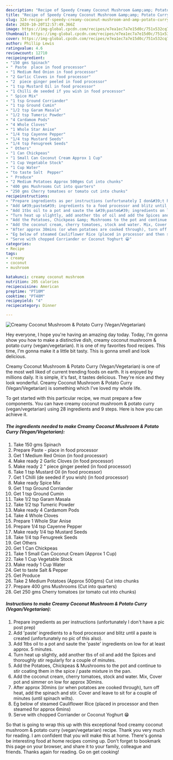 ```yaml
---
description: "Recipe of Speedy Creamy Coconut Mushroom &amp;amp; Potato Curry (Vegan/Vegetarian)"
title: "Recipe of Speedy Creamy Coconut Mushroom &amp;amp; Potato Curry (Vegan/Vegetarian)"
slug: 324-recipe-of-speedy-creamy-coconut-mushroom-and-amp-potato-curry-vegan-vegetarian
date: 2020-10-20T12:57:49.366Z
image: https://img-global.cpcdn.com/recipes/e7ea1ec7a7e15d0c/751x532cq70/creamy-coconut-mushroom-potato-curry-veganvegetarian-recipe-main-photo.jpg
thumbnail: https://img-global.cpcdn.com/recipes/e7ea1ec7a7e15d0c/751x532cq70/creamy-coconut-mushroom-potato-curry-veganvegetarian-recipe-main-photo.jpg
cover: https://img-global.cpcdn.com/recipes/e7ea1ec7a7e15d0c/751x532cq70/creamy-coconut-mushroom-potato-curry-veganvegetarian-recipe-main-photo.jpg
author: Phillip Lewis
ratingvalue: 4.6
reviewcount: 12710
recipeingredient:
- "150 gms Spinach"
- " Paste  place in food processor"
- "1 Medium Red Onion in food processor"
- "2 Garlic Cloves in food processor"
- "2  piece ginger peeled in food processor"
- "1 tsp Mustard Oil in food processor"
- "1 Chilli de seeded if you wish in food processor"
- " Spice Mix"
- "1 tsp Ground Corriander"
- "1 tsp Ground Cumin"
- "1/2 tsp Garam Masala"
- "1/2 tsp Tumeric Powder"
- "4 Cardamom Pods"
- "4 Whole Cloves"
- "1 Whole Star Anise"
- "1/4 tsp Cayenne Pepper"
- "1/4 tsp Mustard Seeds"
- "1/4 tsp Fenugreek Seeds"
- " Others"
- "1 Can Chickpeas"
- "1 Small Can Coconut Cream Approx 1 Cup"
- "1 Cup Vegetable Stock"
- "1 Cup Water"
- "to taste Salt  Pepper"
- " Produce"
- "2 Medium Potatoes Approx 500gms Cut into chunks"
- "400 gms Mushrooms Cut into quarters"
- "250 gms Cherry tomatoes or tomato cut into chunks"
recipeinstructions:
- "Prepare ingredients as per instructions (unfortunately I don&#39;t have a pic post prep)"
- "Add &#39;paste&#39; ingredients to a food processor and blitz until a paste is created (unfortunately no pic of this also)."
- "Add 1tbs oil to a pot and saute the &#39;paste&#39; ingredients on low for at least approx. 5 minutes."
- "Turn heat up slightly, add another tbs of oil and add the Spices and thoroughly stir regularly for a couple of minutes."
- "Add the Potatoes, Chickpeas &amp; Mushrooms to the pot and continue to stir coating them in the spice / paste mixture in the pan."
- "Add the coconut cream, cherry tomatoes, stock and water. Mix, Cover pot and simmer on low for approx 30mins."
- "After approx 30mins (or when potatoes are cooked through), turn off heat, add the spinach and stir. Cover and leave to sit for a couple of minutes (until spinach wilts)."
- "Eg below of steamed Cauliflower Rice (placed in processor and then steamed for approx 6mins)"
- "Serve with chopped Corriander or Coconut Yoghurt 😁"
categories:
- Recipe
tags:
- creamy
- coconut
- mushroom

katakunci: creamy coconut mushroom 
nutrition: 205 calories
recipecuisine: American
preptime: "PT10M"
cooktime: "PT48M"
recipeyield: "4"
recipecategory: Dinner

---
```



![Creamy Coconut Mushroom &amp; Potato Curry (Vegan/Vegetarian)](https://img-global.cpcdn.com/recipes/e7ea1ec7a7e15d0c/751x532cq70/creamy-coconut-mushroom-potato-curry-veganvegetarian-recipe-main-photo.jpg)

Hey everyone, I hope you're having an amazing day today. Today, I'm gonna show you how to make a distinctive dish, creamy coconut mushroom &amp; potato curry (vegan/vegetarian). It is one of my favorites food recipes. This time, I'm gonna make it a little bit tasty. This is gonna smell and look delicious.

Creamy Coconut Mushroom &amp; Potato Curry (Vegan/Vegetarian) is one of the most well liked of current trending foods on earth. It is enjoyed by millions daily. It is simple, it's fast, it tastes delicious. They're nice and they look wonderful. Creamy Coconut Mushroom &amp; Potato Curry (Vegan/Vegetarian) is something which I've loved my whole life.




To get started with this particular recipe, we must prepare a few components. You can have creamy coconut mushroom &amp; potato curry (vegan/vegetarian) using 28 ingredients and 9 steps. Here is how you can achieve it.

<!--inarticleads1-->

##### The ingredients needed to make Creamy Coconut Mushroom &amp; Potato Curry (Vegan/Vegetarian):

1. Take 150 gms Spinach
1. Prepare  Paste - place in food processor
1. Get 1 Medium Red Onion (in food processor)
1. Make ready 2 Garlic Cloves (in food processor)
1. Make ready 2 &#34; piece ginger peeled (in food processor)
1. Take 1 tsp Mustard Oil (in food processor)
1. Get 1 Chilli (de seeded if you wish) (in food processor)
1. Make ready  Spice Mix
1. Get 1 tsp Ground Corriander
1. Get 1 tsp Ground Cumin
1. Take 1/2 tsp Garam Masala
1. Take 1/2 tsp Tumeric Powder
1. Make ready 4 Cardamom Pods
1. Take 4 Whole Cloves
1. Prepare 1 Whole Star Anise
1. Prepare 1/4 tsp Cayenne Pepper
1. Make ready 1/4 tsp Mustard Seeds
1. Take 1/4 tsp Fenugreek Seeds
1. Get  Others
1. Get 1 Can Chickpeas
1. Take 1 Small Can Coconut Cream (Approx 1 Cup)
1. Take 1 Cup Vegetable Stock
1. Make ready 1 Cup Water
1. Get to taste Salt &amp; Pepper
1. Get  Produce
1. Take 2 Medium Potatoes (Approx 500gms) Cut into chunks
1. Prepare 400 gms Mushrooms (Cut into quarters)
1. Get 250 gms Cherry tomatoes (or tomato cut into chunks)




<!--inarticleads2-->

##### Instructions to make Creamy Coconut Mushroom &amp; Potato Curry (Vegan/Vegetarian):

1. Prepare ingredients as per instructions (unfortunately I don&#39;t have a pic post prep)
1. Add &#39;paste&#39; ingredients to a food processor and blitz until a paste is created (unfortunately no pic of this also).
1. Add 1tbs oil to a pot and saute the &#39;paste&#39; ingredients on low for at least approx. 5 minutes.
1. Turn heat up slightly, add another tbs of oil and add the Spices and thoroughly stir regularly for a couple of minutes.
1. Add the Potatoes, Chickpeas &amp; Mushrooms to the pot and continue to stir coating them in the spice / paste mixture in the pan.
1. Add the coconut cream, cherry tomatoes, stock and water. Mix, Cover pot and simmer on low for approx 30mins.
1. After approx 30mins (or when potatoes are cooked through), turn off heat, add the spinach and stir. Cover and leave to sit for a couple of minutes (until spinach wilts).
1. Eg below of steamed Cauliflower Rice (placed in processor and then steamed for approx 6mins)
1. Serve with chopped Corriander or Coconut Yoghurt 😁




So that is going to wrap this up with this exceptional food creamy coconut mushroom &amp; potato curry (vegan/vegetarian) recipe. Thank you very much for reading. I am confident that you will make this at home. There's gonna be interesting food at home recipes coming up. Don't forget to bookmark this page on your browser, and share it to your family, colleague and friends. Thanks again for reading. Go on get cooking!
